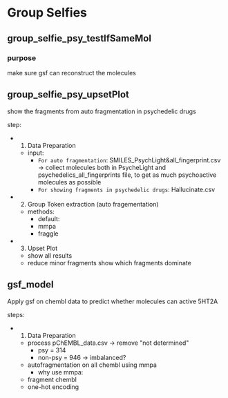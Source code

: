# Group Selfies

## group_selfie_psy_testIfSameMol
### purpose
make sure gsf can reconstruct the molecules

## group_selfie_psy_upsetPlot
show the fragments from auto fragmentation in psychedelic drugs

step:
- 1. Data Preparation
    - input: 
        - `For auto fragmentation`: SMILES_PsychLight&all_fingerprint.csv -> collect molecules both in PsycheLight and psychedelics_all_fingerprints file, to get as much psychoactive molecules as possible
        - `For showing fragments in psychedelic drugs`: Hallucinate.csv

- 2. Group Token extraction (auto fragementation)
    - methods: 
        - default: 
        - mmpa
        - fraggle

- 3. Upset Plot
    - show all results
    - reduce minor fragments
    show which fragments dominate

## gsf_model
Apply gsf on chembl data to predict whether molecules can active 5HT2A

steps:
- 1. Data Preparation
    - process pChEMBL_data.csv -> remove "not determined"
        - psy = 314
        - non-psy = 946 -> imbalanced?
    - autofragmentation on all chembl using mmpa
        - why use mmpa: 
    - fragment chembl
    - one-hot encoding